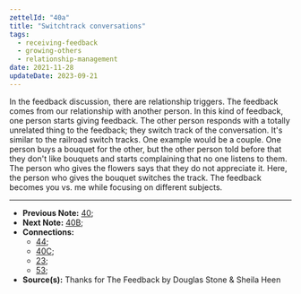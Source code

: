 ```yaml
---
zettelId: "40a"
title: "Switchtrack conversations"
tags:
  - receiving-feedback
  - growing-others
  - relationship-management
date: 2021-11-28
updateDate: 2023-09-21
---
```


In the feedback discussion, there are relationship triggers. The feedback comes from our relationship with another person. In this kind of feedback, one person starts giving feedback. The other person responds with a totally unrelated thing to the feedback; they switch track of the conversation. It's similar to the railroad switch tracks. One example would be a couple. One person buys a bouquet for the other, but the other person told before that they don't like bouquets and starts complaining that no one listens to them. The person who gives the flowers says that they do not appreciate it. Here, the person who gives the bouquet switches the track. The feedback becomes you vs. me while focusing on different subjects.

---

- **Previous Note:** [40](/notes/40/);
- **Next Note:** [40B](/notes/40b/);
- **Connections:**
  - [44](/notes/44/);
  - [40C](/notes/40c/);
  - [23](/notes/23/);
  - [53](/notes/53/);
- **Source(s):** Thanks for The Feedback by Douglas Stone & Sheila Heen
